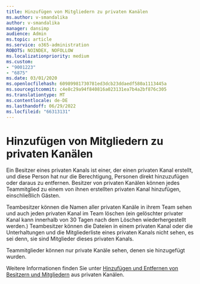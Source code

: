 ```yaml
---
title: Hinzufügen von Mitgliedern zu privaten Kanälen
ms.author: v-smandalika
author: v-smandalika
manager: dansimp
audience: Admin
ms.topic: article
ms.service: o365-administration
ROBOTS: NOINDEX, NOFOLLOW
ms.localizationpriority: medium
ms.custom:
- "9001223"
- "6875"
ms.date: 03/01/2020
ms.openlocfilehash: 60989981730781ed3dcb23ddaedf580a1113445a
ms.sourcegitcommit: c4e8c29a94f840816a023131ea7b4a2bf876c305
ms.translationtype: MT
ms.contentlocale: de-DE
ms.lasthandoff: 06/29/2022
ms.locfileid: "66313131"
---
```

# <a name="adding-members-to-private-channels"></a>Hinzufügen von Mitgliedern zu privaten Kanälen

Ein Besitzer eines privaten Kanals ist einer, der einen privaten Kanal erstellt, und diese Person hat nur die Berechtigung, Personen direkt hinzuzufügen oder daraus zu entfernen. Besitzer von privaten Kanälen können jedes Teammitglied zu einem von ihnen erstellten privaten Kanal hinzufügen, einschließlich Gästen.

Teambesitzer können die Namen aller privaten Kanäle in ihrem Team sehen und auch jeden privaten Kanal im Team löschen (ein gelöschter privater Kanal kann innerhalb von 30 Tagen nach dem Löschen wiederhergestellt werden.) Teambesitzer können die Dateien in einem privaten Kanal oder die Unterhaltungen und die Mitgliederliste eines privaten Kanals nicht sehen, es sei denn, sie sind Mitglieder dieses privaten Kanals.

Teammitglieder können nur private Kanäle sehen, denen sie hinzugefügt wurden.

Weitere Informationen finden Sie unter [Hinzufügen und Entfernen von Besitzern und Mitgliedern](https://docs.microsoft.com/MicrosoftTeams/private-channels#adding-and-removing-owners-and-members) aus privaten Kanälen.
